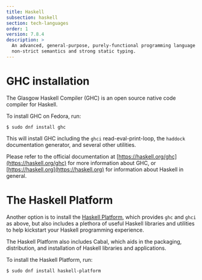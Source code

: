 ```yaml
---
title: Haskell
subsection: haskell
section: tech-languages
order: 1
version: 7.8.4
description: >
  An advanced, general-purpose, purely-functional programming language with
  non-strict semantics and strong static typing.
---
```


# GHC installation

The Glasgow Haskell Compiler (GHC) is an open source native code compiler for
Haskell.

To install GHC on Fedora, run:

```
$ sudo dnf install ghc
```

This will install GHC including the `ghci` read-eval-print-loop, the `haddock`
documentation generator, and several other utilities.

Please refer to the official documentation at
[https://haskell.org/ghc](https://haskell.org/ghc) for more information about
GHC, or [https://haskell.org](https://haskell.org) for information about Haskell
in general.

# The Haskell Platform

Another option is to install the
[Haskell Platform](https://www.haskell.org/platform/), which provides `ghc` and
`ghci` as above, but also includes a plethora of useful Haskell libraries and
utilities to help kickstart your Haskell programming experience.

The Haskell Platform also includes Cabal, which aids in the packaging,
distribution, and installation of Haskell libraries and applications.

To install the Haskell Platform, run:

```
$ sudo dnf install haskell-platform
```

